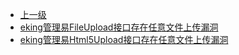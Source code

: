 * [上一级](docs/wy876_poc/)
* [eking管理易FileUpload接口存在任意文件上传漏洞](docs/wy876_poc/eking%E7%AE%A1%E7%90%86%E6%98%93/eking%E7%AE%A1%E7%90%86%E6%98%93FileUpload%E6%8E%A5%E5%8F%A3%E5%AD%98%E5%9C%A8%E4%BB%BB%E6%84%8F%E6%96%87%E4%BB%B6%E4%B8%8A%E4%BC%A0%E6%BC%8F%E6%B4%9E.md)
* [eking管理易Html5Upload接口存在任意文件上传漏洞](docs/wy876_poc/eking%E7%AE%A1%E7%90%86%E6%98%93/eking%E7%AE%A1%E7%90%86%E6%98%93Html5Upload%E6%8E%A5%E5%8F%A3%E5%AD%98%E5%9C%A8%E4%BB%BB%E6%84%8F%E6%96%87%E4%BB%B6%E4%B8%8A%E4%BC%A0%E6%BC%8F%E6%B4%9E.md)
